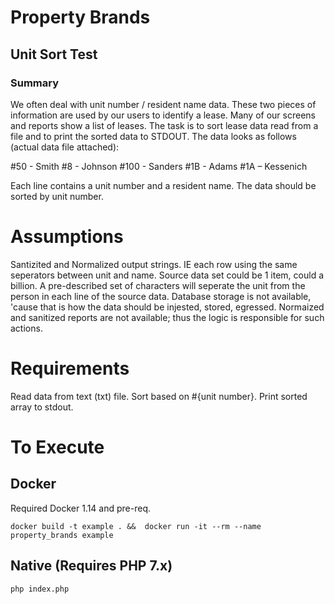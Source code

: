 # Property Brands

## Unit Sort Test

### Summary
 
We often deal with unit number / resident name data. These two pieces of information are used by our users to identify a lease.
Many of our screens and reports show a list of leases. The task is to sort lease data read from a file and to print the sorted data to STDOUT.
The data looks as follows (actual data file attached):
 
#50 - Smith
#8 - Johnson
#100 - Sanders
#1B - Adams
#1A – Kessenich
 
Each line contains a unit number and a resident name. The data should be sorted by unit number.


# Assumptions
Santizited and Normalized output strings. IE each row using the same seperators between unit and name.
Source data set could be 1 item, could a billion.
A pre-described set of characters will seperate the unit from the person in each line of the source data.
Database storage is not available, 'cause that is how the data should be injested, stored, egressed.
Normaized and sanitized reports are not available; thus the logic is responsible for such actions.


# Requirements
Read data from text (txt) file.
Sort based on #{unit number}.
Print sorted array to stdout.

# To Execute

## Docker
Required Docker 1.14 and pre-req.

`docker build -t example . &&  docker run -it --rm --name property_brands example`

## Native (Requires PHP 7.x)
`php index.php`
